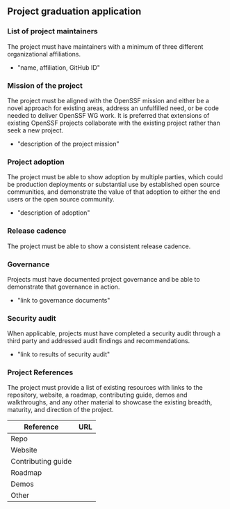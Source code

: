 ## Project graduation application

### List of project maintainers
The project must have maintainers with a minimum of three different organizational affiliations.
  * "name, affiliation, GitHub ID"

### Mission of the project
The project must be aligned with the OpenSSF mission and either be a novel approach for existing areas, address an unfulfilled need, or be code needed to deliver OpenSSF WG work. It is preferred that extensions of existing OpenSSF projects collaborate with the existing project rather than seek a new project.
  * "description of the project mission"

### Project adoption
The project must be able to show adoption by multiple parties, which could be production deployments or substantial use by established open source communities, and demonstrate the value of that adoption to either the end users or the open source community.
  * "description of adoption"

### Release cadence
The project must be able to show a consistent release cadence.

### Governance
Projects must have documented project governance and be able to demonstrate that governance in action.
  * "link to governance documents"

### Security audit
When applicable, projects must have completed a security audit through a third party and addressed audit findings and recommendations.
  * "link to results of security audit"

### Project References
The project must provide a list of existing resources with links to the repository, website, a roadmap, contributing guide, demos and walkthroughs, and any other material to showcase the existing breadth, maturity, and direction of the project.

| Reference          | URL |
|--------------------|-----|
| Repo               |     |
| Website            |     |
| Contributing guide |     |
| Roadmap            |     |
| Demos              |     |
| Other              |     |
